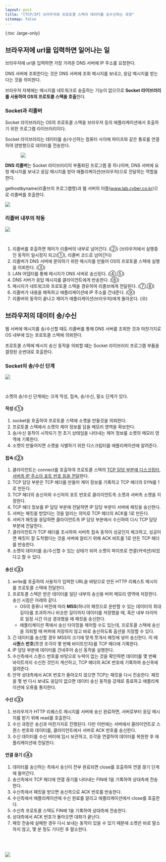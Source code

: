 ```yaml
---
layout: post
title: "[TCP/IP] 브라우저와 프로토콜 스택이 데이터를 송수신하는 과정"
sitemap: false
---
```


{:toc .large-only}

## 브라우저에 url을 입력하면 일어나는 일

브라우저에 url을 입력하면 가장 가까운 DNS 서버에 IP 주소를 요청한다.

DNS 서버에 조회한다는 것은 DNS 서버에 조회 메시지를 보내고, 응답 메시지를 받는다는 것을 의미한다.

브라우저 자체에는 메시지를 네트워크로 송출하는 기능이 없으므로 **Socket 라이브러리를 사용하여 OS의 프로토콜 스택을 호출**한다.

### Socket과 리졸버

Socket 라이브러리는 OS의 프로토콜 스택을 브라우저 등의 애플리케이션에서 호출하기 위한 프로그램 라이브러리이다.

Socket 라이브러리는 데이터를 송/수신하는 컴퓨터 사이에 파이프와 같은 통로를 연결하여 양방향으로 데이터를 전송한다.

<img src="/assets/img/blog/2022-12-30-tcp-ip_01.png" style="max-width: 600px; margin: 0 50px;">

**DNS 리졸버**는 Socket 라이브러리의 부품화된 프로그램 중 하나이며, DNS 서버에 요청 메시지를 보내고 응답 메시지를 받아 애플리케이션(브라우저)으로 전달하는 역할을 한다.

gethostbyname(리졸브의 프로그램명)과 웹 서버의 이름(www.lab.cyber.co.kr)으로 리졸버를 호출한다.

<img src="/assets/img/blog/2022-12-30-tcp-ip_02.png">

### 리졸버 내부의 작동

<img src="/assets/img/blog/2022-12-30-tcp-ip_03.png" style="margin-bottom: 30px;">

1. 리졸버를 호출하면 제어가 리졸버의 내부로 넘어간다. (②) (브라우저에서 실행중인 동작이 일시정지 되고(①), 리졸버 코드로 넘어간다)
1. 리졸버가 DNS 서버에 문의하기 위한 메시지를 만들어 OS의 프로토콜 스택에 실행을 의뢰한다. (③)
1. LAN 어댑터를 통해 메시지가 DNS 서버로 송신된다. (④,⑤)
1. DNS 서버가 응답 메시지를 클라이언트에게 반송한다. (⑥)
1. 메시지가 네트워크와 프로토콜 스택을 경유하여 리졸브에게 전달된다. (⑦,⑧)
1. 리졸버가 내용을 해독하고 애플리케이션에 IP 주소를 건내준다. (⑨)
1. 리졸버의 동작이 끝나고 제어가 애플리케이션(브라우저)에게 돌아온다. (⑩)

## 브라우저의 데이터 송/수신

웹 서버에 메시지를 송/수신할 때도 리졸버를 통해 DNS 서버를 조회한 것과 마찬가지로 OS 내부에 있는 프로토콜 스택에 의뢰한다.

프로토콜 스택에 메시지 송신 동작을 의뢰할 떄는 Socket 라이브러리 프로그램 부품을 결정된 순번대로 호출한다.

### Socket의 송/수신 단계

<img src="/assets/img/blog/2022-12-30-tcp-ip_04.png" style="margin-bottom: 30px;">

소켓의 송/수신 단계에는 크게 작성, 접속, 송/수신, 말소 단계가 있다.

#### 작성 (①)

1. socket을 호출하여 프로토콜 스택에 소켓을 만들것을 의뢰한다.
1. 프로토콜 스택에서 소켓의 제어 정보를 담을 메모리 영역을 확보한다.
1. 송/수신 동작이 시작되기 전 초기 상태임을 나타내는 제어 정보를 소켓의 메모리 영역에 기록한다.
1. 소켓이 만들어지면 소켓을 식별하기 위한 디스크립터를 애플리케이션에 알려준다.

#### 접속 (②)

1. 클라이언트는 connect를 호출하여 프로토콜 스택의 <u>TCP 담당 부분에 디스크립터, 서버측 IP 주소아 포트 번호 등을 전달</u>한다.
1. TCP 담당 부분은 TCP 헤더를 만들어 제어 정보를 기록하고 TCP 헤더의 SYN를 1로 만든다.
1. TCP 헤더의 송신처와 수신처의 포트 번호로 클라이언트측 소켓과 서버측 소켓을 지정한다.
1. TCP 헤더 정보를 IP 담당 부분에 전달하면 IP 담당 부분이 서버에 패킷을 송신한다.
1. 서버는 패킷을 받았다는 것을 알리는 의미로 TCP 헤더의 ACK를 1로 만든다.
1. 서버가 패킷을 응답하면 클라이언트측 IP 담당 부분에서 수신하여 다시 TCP 담당 부분에 전달한다.
1. 클라이언트가 TCP 헤더를 조사하여 서버측 접속 동작이 성공인지 체크하고, 성공이면 패킷이 잘 도착했다는 것을 서버에 알리기 위해 ACK 비트를 1로 만든 TCP 헤더를 반송한다.
1. 소켓이 데이터를 송/수신할 수 있는 상태가 되어 소켓이 파이프로 연결(커넥션)되었다고 할 수 있다.

#### 송신 (③)

1. write를 호출하여 사용자가 입력한 URL을 바탕으로 만든 HTTP 리퀘스트 메시지를 프로토콜 스택에 전달한다.
1. 프로토콜 스택은 받은 데이터를 일단 내부의 송신용 버퍼 메모리 영역에 저장한다. 송신 시점은 아래와 같다.
   - OS의 종류나 버전에 따라 **MSS**(하나의 패킷으로 운반할 수 있는 데이터의 최대 길이)를 초과하거나 비슷한 길이까지 데이터를 저장했을 때, 혹은 내부 타이머로 일정 시간 이상 경과했을 때 패킷을 송신한다.
   - 애플리케이션 쪽에서 송신 타이밍을 제어할 수도 있는데, 프로토콜 스택에 송신을 의뢰할 때 버퍼에 저장하지 않고 바로 송신하도록 옵션을 지정할 수 있다.
1. 긴 데이터를 송신할 경우 MSS의 크기에 맞게 쪼개서 패킷에 넣어 송신한다. 이 때 **시퀀스 번호**(쪼갠 조각이 몇 번째 바이트인지)를 TCP 헤더에 기록한다.
1. IP 담당 부분에 데이터를 건네주어 송신 동작을 실행한다.
1. 수신측에서 스퀀스 번호를 바탕으로 누락이 없는 것을 확인하면 데이터를 몇 번째 바이트까지 수신한 것인지 계산하고, TCP 헤더의 ACK 번호에 기록하여 송신측에 알려준다.
1. 만약 상대측에서 ACK 번호가 돌아오지 않으면 TCP는 패킷을 다시 전송한다. 패킷을 몇 번 다시 보내도 응답이 없으면 데이터 송신 동작을 강제로 종료하고 애플리케이션에 오류를 통지한다.

#### 수신 (③)

1. 브라우저가 HTTP 리퀘스트 메시지를 서버에 송신 완료하면, 서버로부터 응답 메시지를 받기 위해 read를 호출한다.
1. 수신 과정은 송신과 마찬가지로 진행된다. 다만 이번에는 서버에서 클라이언트로 스퀀스 번호와 데이터를, 클라이언트에서 서버로 ACK 번호를 송신한다.
1. 수신 데이터를 수신 버터에 임시 보관하고, 조각을 연결하여 데이터를 복원한 후 애플리케이션에 전달한다.

#### 연결 끊기 (④)

1. 데이터를 송신하는 측에서 송신이 전부 완료되면 close를 호출하여 연결 끊기 단계에 들어간다.
1. 송신측에서 TCP 헤더에 연결 끊기를 나타내는 FIN에 1을 기록하여 상대측에 전송한다.
1. 수신측에서 패킷을 받으면 송신측으로 ACK 번호를 반송한다.
1. 수신측에서 애플리케이션에 수신 완료를 알리고 애플리케이션에서 close를 호출한다.
1. 수신측 프로토콜 스택도 FIN에 1을 기록하여 상대측에 전송한다.
1. 상대측에서 ACK 번호가 돌아오면 대화가 끝난다.
1. 패킷 전송에 실패한 경우 다시 보내는 동작이 있을 수 있기 때문에 소켓은 바로 말소하지 않고, 몇 분 정도 기다린 후 말소한다.

<img src="/assets/img/blog/2022-12-30-tcp-ip_05.jpg" style="max-width: 600px; margin-top: 50px;">
